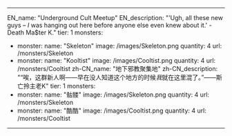 ---

EN_name: "Underground Cult Meetup"
EN_description: "'Ugh, all these new guys – <i>I</i> was hanging out here before anyone else even knew about it.' - Death Ma$ter K."
tier: 1
monsters:
  - monster:
    name: "Skeleton"
    image: /images/Skeleton.png
    quantity: 4
    url: /monsters/Skeleton
  - monster:
    name: "Kooltist"
    image: /images/Cooltist.png
    quantity: 4
    url: /monsters/Cooltist
zh-CN_name: "地下邪教聚集地"
zh-CN_description: "“唉，这群新人啊——早在没人知道这个地方的时候<i>我</i>就在这里混了。”——斯亡拎主老K"
tier: 1
monsters:
  - monster:
    name: "骷髅"
    image: /images/Skeleton.png
    quantity: 4
    url: /monsters/Skeleton
  - monster:
    name: "酷酷"
    image: /images/Cooltist.png
    quantity: 4
    url: /monsters/Cooltist
---